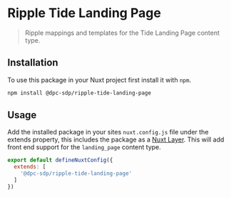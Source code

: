 # Ripple Tide Landing Page

> Ripple mappings and templates for the Tide Landing Page content type.

## Installation

To use this package in your Nuxt project first install it with `npm`.

```bash
npm install @dpc-sdp/ripple-tide-landing-page
```

## Usage

Add the installed package in your sites `nuxt.config.js` file under the extends property, this includes the package as a [Nuxt Layer](https://nuxt.com/docs/getting-started/layers).
This will add front end support for the `landing_page` content type.

```js
export default defineNuxtConfig({
  extends: [
    '@dpc-sdp/ripple-tide-landing-page'
  ]
})
```
